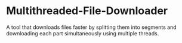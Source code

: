 # Multithreaded-File-Downloader
A tool that downloads files faster by splitting them into segments and downloading each part simultaneously using multiple threads.
